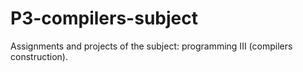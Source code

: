 # P3-compilers-subject
Assignments and projects of the subject: programming III (compilers construction).

